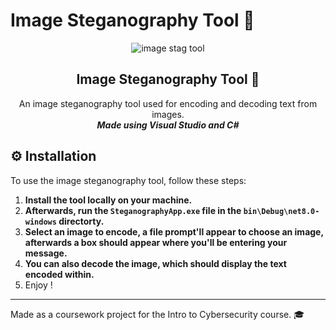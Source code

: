 # Image Steganography Tool 📸
<div align="center">

  ![image stag tool](https://github.com/user-attachments/assets/fe93429f-4b01-43ff-838d-2a4c483a9d83)

  <h2 align="center">Image Steganography Tool 📸</h2>

  An image steganography tool used for encoding and decoding text from images. <br>
  ***Made using Visual Studio and C#***
</div>

## ⚙ Installation
To use the image steganography tool, follow these steps:

1. **Install the tool locally on your machine.**
2. **Afterwards, run the `SteganographyApp.exe` file in the `bin\Debug\net8.0-windows` directorty.**
3. **Select an image to encode, a file prompt'll appear to choose an image, afterwards a box should appear where you'll be entering your message.**
4. **You can also decode the image, which should display the text encoded within.**
5. Enjoy !

---

Made as a coursework project for the Intro to Cybersecurity course. 🎓

